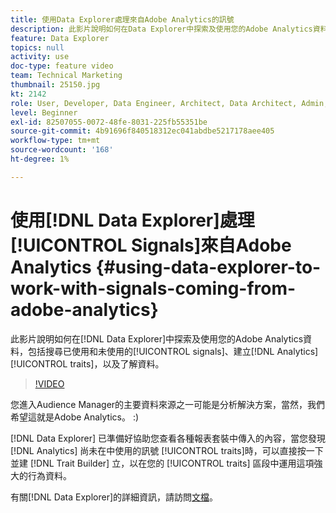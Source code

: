 ```yaml
---
title: 使用Data Explorer處理來自Adobe Analytics的訊號
description: 此影片說明如何在Data Explorer中探索及使用您的Adobe Analytics資料，包括搜尋已使用和未使用的訊號、建立Analytics特徵，以及了解資料。
feature: Data Explorer
topics: null
activity: use
doc-type: feature video
team: Technical Marketing
thumbnail: 25150.jpg
kt: 2142
role: User, Developer, Data Engineer, Architect, Data Architect, Admin, Leader
level: Beginner
exl-id: 82507055-0072-48fe-8031-225fb55351be
source-git-commit: 4b91696f840518312ec041abdbe5217178aee405
workflow-type: tm+mt
source-wordcount: '168'
ht-degree: 1%

---
```


# 使用[!DNL Data Explorer]處理[!UICONTROL Signals]來自Adobe Analytics {#using-data-explorer-to-work-with-signals-coming-from-adobe-analytics}

此影片說明如何在[!DNL Data Explorer]中探索及使用您的Adobe Analytics資料，包括搜尋已使用和未使用的[!UICONTROL signals]、建立[!DNL Analytics] [!UICONTROL traits]，以及了解資料。

>[!VIDEO](https://video.tv.adobe.com/v/25150/?quality=12)

您進入Audience Manager的主要資料來源之一可能是分析解決方案，當然，我們希望這就是Adobe Analytics。 :)

[!DNL Data Explorer] 已準備好協助您查看各種報表套裝中傳入的內容，當您發現 [!DNL Analytics] 尚未在中使用的訊號 [!UICONTROL traits]時，可以直接按一下並建 [!DNL Trait Builder] 立，以在您的 [!UICONTROL traits] 區段中運用這項強大的行為資料。

有關[!DNL Data Explorer]的詳細資訊，請訪問[文檔](https://experiencecloud.adobe.com/resources/help/en_US/aam/data-explorer.html)。

